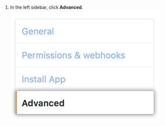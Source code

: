 1. In the left sidebar, click **Advanced**.
![Advanced tab](/assets/images/github-apps/github_apps_advanced.png)
